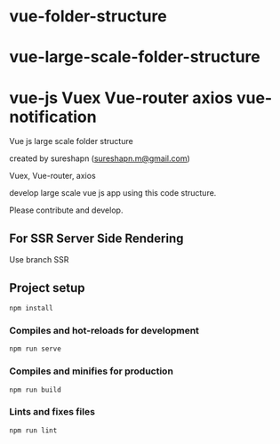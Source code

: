 # vue-folder-structure


# vue-large-scale-folder-structure

# vue-js Vuex Vue-router axios vue-notification
Vue js large scale folder structure

created by sureshapn (sureshapn.m@gmail.com)

Vuex, Vue-router, axios


develop large scale vue js app using this code structure.


Please contribute and develop.
## For SSR Server Side Rendering
Use branch SSR

## Project setup
```
npm install
```

### Compiles and hot-reloads for development
```
npm run serve
```

### Compiles and minifies for production
```
npm run build
```

### Lints and fixes files
```
npm run lint
```
